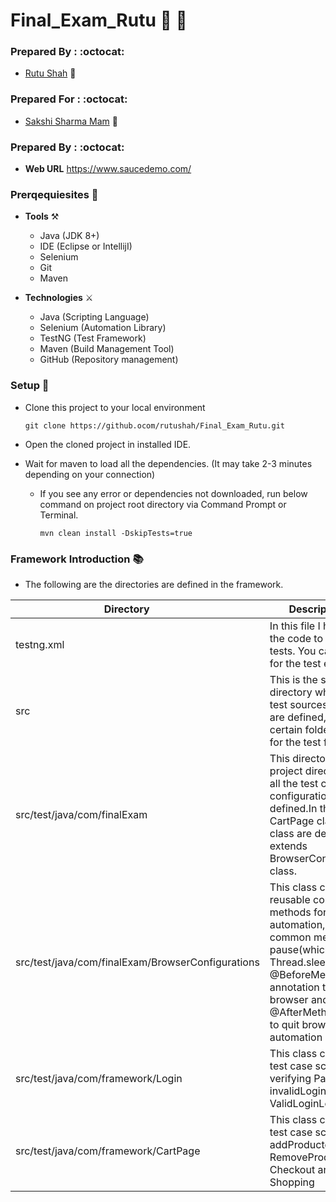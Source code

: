 # Final_Exam_Rutu :robot: :robot:

### Prepared By : :octocat:
- [Rutu Shah](#) :girl:

### Prepared For : :octocat:
- [Sakshi Sharma Mam](#) :girl:

### Prepared By : :octocat:
- **Web URL** https://www.saucedemo.com/

### Prerqequiesites :open_book:

- **Tools** :hammer_and_pick:
    - Java (JDK 8+)
    - IDE (Eclipse or IntellijI)
    - Selenium
    - Git
    - Maven

  
- **Technologies** :crossed_swords:
    - Java (Scripting Language)
    - Selenium (Automation Library)
    - TestNG (Test Framework)
    - Maven (Build Management Tool)
    - GitHub (Repository management)

### Setup :notebook_with_decorative_cover:

- Clone this project to your local environment

    `git clone https://github.ocom/rutushah/Final_Exam_Rutu.git`

- Open the cloned project in installed IDE.
- Wait for maven to load all the dependencies. (It may take 2-3 minutes depending on your connection)
    - If you see any error or dependencies not downloaded, run below command on project root directory via Command Prompt or Terminal.

      `mvn clean install -DskipTests=true`
### Framework Introduction :books:
- The following are the directories are defined in the framework.


| Directory        |Description           | 
| ------------- |---------------|
| testng.xml | In this file I have added the code to execute the tests. You can run this file for the test execution.      | 
| src | This is the source directory where all the test sources and classes are defined, src has a certain folder hierarchy for the test framework.|
|src/test/java/com/finalExam| This directory is test project directory where all the test cases and it's configurations are defined.In this directory CartPage class and Login class are defined which extends BrowserConfiguration class.|
|src/test/java/com/finalExam/BrowserConfigurations| This class contains all the reusable common methods for the web automation, it contains common methods like pause(which is Thread.sleep(1000)), @BeforeMethod annotation to launch browser and @AfterMethod annotation to quit browser in automation|
|src/test/java/com/framework/Login| This class contains the test case scripts for verifying PageTitle, invalidLogin and ValidLoginLogout.|
|src/test/java/com/framework/CartPage|This class contains the test case scripts for addProductoCarts, RemoveProductFromCart, Checkout and Continue Shopping|


